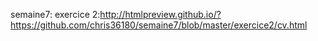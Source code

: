 
   semaine7:
   exercice 2:http://htmlpreview.github.io/?https://github.com/chris36180/semaine7/blob/master/exercice2/cv.html
   

